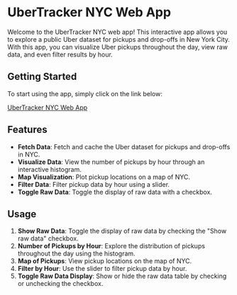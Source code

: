# UberTracker NYC Web App

Welcome to the UberTracker NYC web app! This interactive app allows you to explore a public Uber dataset for pickups and drop-offs in New York City. With this app, you can visualize Uber pickups throughout the day, view raw data, and even filter results by hour.

## Getting Started

To start using the app, simply click on the link below:

[UberTracker NYC Web App](https://ubertracker-nyc.streamlit.app)

## Features

- **Fetch Data**: Fetch and cache the Uber dataset for pickups and drop-offs in NYC.
- **Visualize Data**: View the number of pickups by hour through an interactive histogram.
- **Map Visualization**: Plot pickup locations on a map of NYC.
- **Filter Data**: Filter pickup data by hour using a slider.
- **Toggle Raw Data**: Toggle the display of raw data with a checkbox.

## Usage

1. **Show Raw Data**: Toggle the display of raw data by checking the "Show raw data" checkbox.
2. **Number of Pickups by Hour**: Explore the distribution of pickups throughout the day using the histogram.
3. **Map of Pickups**: View pickup locations on the map of NYC.
4. **Filter by Hour**: Use the slider to filter pickup data by hour.
5. **Toggle Raw Data Display**: Show or hide the raw data table by checking or unchecking the checkbox.
